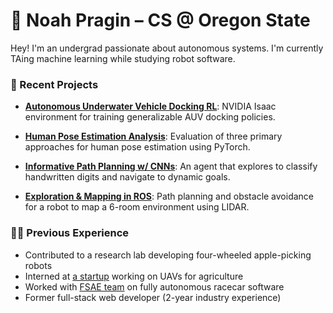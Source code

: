 # 👋 Noah Pragin – CS @ Oregon State

Hey! I'm an undergrad passionate about autonomous systems. I'm currently TAing machine learning while studying robot software.

### 🧠 Recent Projects

- [**Autonomous Underwater Vehicle Docking RL**](https://github.com/npragin/learning-based-docking): NVIDIA Isaac environment for training generalizable AUV docking policies.
  
- [**Human Pose Estimation Analysis**](https://github.com/npragin/hpe-mpii-comparative): Evaluation of three primary approaches for human pose estimation using PyTorch.
  
- [**Informative Path Planning w/ CNNs**](https://github.com/npragin/mnist-exploration-robot): An agent that explores to classify handwritten digits and navigate to dynamic goals.
  
- [**Exploration & Mapping in ROS**](https://github.com/npragin/unseen-env-mapping): Path planning and obstacle avoidance for a robot to map a 6-room environment using LIDAR.

### 👨‍💻 Previous Experience
- Contributed to a research lab developing four-wheeled apple-picking robots
- Interned at [a startup](https://www.linkedin.com/company/sifly/) working on UAVs for agriculture
- Worked with [FSAE team](https://www.global-formula-racing.com/en/) on fully autonomous racecar software
- Former full-stack web developer (2-year industry experience)
